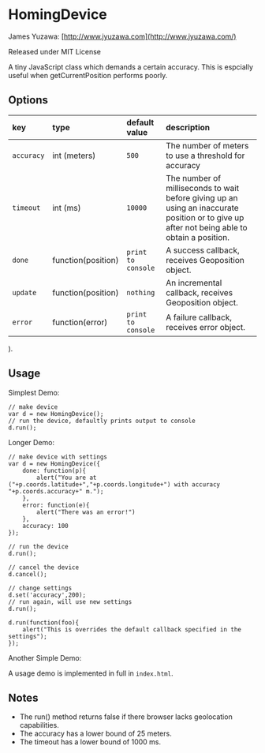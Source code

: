 # HomingDevice

James Yuzawa: 
[http://www.jyuzawa.com](http://www.jyuzawa.com/)

Released under MIT License

A tiny JavaScript class which demands a certain accuracy. This is espcially useful when getCurrentPosition performs poorly.

## Options

| **key**                    | **type**             | **default value** | **description**                                                       |
|:---------------------------|:---------------------|:------------------|:---------------------------------------------------------------------|
| `accuracy`                   | int (meters)             | `500`              | The number of meters to use a threshold for accuracy |
| `timeout`                    | int (ms)    | `10000`             | The number of milliseconds to wait before giving up an using an inaccurate position or to give up after not being able to obtain a position. |
| `done`                 | function(position)             | `print to console`              | A success callback, receives Geoposition object. |
| `update`                 | function(position)             | `nothing`              | An incremental callback, receives Geoposition object. |
| `error`                 | function(error)             | `print to console`              | A failure callback, receives error object. |
).

## Usage

Simplest Demo:

	// make device
	var d = new HomingDevice();
	// run the device, defaultly prints output to console
	d.run();

Longer Demo:

	// make device with settings
	var d = new HomingDevice({
		done: function(p){
			alert("You are at ("+p.coords.latitude+","+p.coords.longitude+") with accuracy "+p.coords.accuracy+" m.");
		},
		error: function(e){
			alert("There was an error!")
		},
		accuracy: 100
	});

	// run the device
	d.run();

	// cancel the device
	d.cancel();

	// change settings
	d.set('accuracy',200);
	// run again, will use new settings
	d.run();

	d.run(function(foo){
		alert("This is overrides the default callback specified in the settings");
	});

Another Simple Demo:

    
A usage demo is implemented in full in `index.html`.

## Notes

* The run() method returns false if there browser lacks geolocation capabilities.
* The accuracy has a lower bound of 25 meters.
* The timeout has a lower bound of 1000 ms.